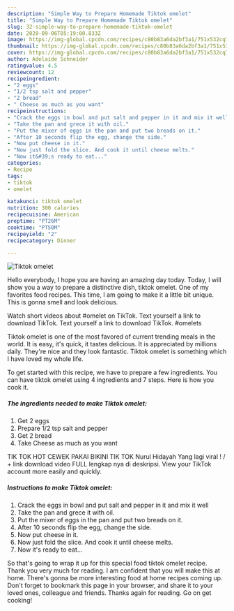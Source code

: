 ```yaml
---
description: "Simple Way to Prepare Homemade Tiktok omelet"
title: "Simple Way to Prepare Homemade Tiktok omelet"
slug: 32-simple-way-to-prepare-homemade-tiktok-omelet
date: 2020-09-06T05:19:00.833Z
image: https://img-global.cpcdn.com/recipes/c80b83a6da2bf3a1/751x532cq70/tiktok-omelet-recipe-main-photo.jpg
thumbnail: https://img-global.cpcdn.com/recipes/c80b83a6da2bf3a1/751x532cq70/tiktok-omelet-recipe-main-photo.jpg
cover: https://img-global.cpcdn.com/recipes/c80b83a6da2bf3a1/751x532cq70/tiktok-omelet-recipe-main-photo.jpg
author: Adelaide Schneider
ratingvalue: 4.5
reviewcount: 12
recipeingredient:
- "2 eggs"
- "1/2 tsp salt and pepper"
- "2 bread"
- " Cheese as much as you want"
recipeinstructions:
- "Crack the eggs in bowl and put salt and pepper in it and mix it well"
- "Take the pan and grece it with oil."
- "Put the mixer of eggs in the pan and put two breads on it."
- "After 10 seconds flip the egg, change the side."
- "Now put cheese in it."
- "Now just fold the slice. And cook it until cheese melts."
- "Now it&#39;s ready to eat..."
categories:
- Recipe
tags:
- tiktok
- omelet

katakunci: tiktok omelet 
nutrition: 300 calories
recipecuisine: American
preptime: "PT26M"
cooktime: "PT50M"
recipeyield: "2"
recipecategory: Dinner

---
```



![Tiktok omelet](https://img-global.cpcdn.com/recipes/c80b83a6da2bf3a1/751x532cq70/tiktok-omelet-recipe-main-photo.jpg)

Hello everybody, I hope you are having an amazing day today. Today, I will show you a way to prepare a distinctive dish, tiktok omelet. One of my favorites food recipes. This time, I am going to make it a little bit unique. This is gonna smell and look delicious.

Watch short videos about #omelet on TikTok. Text yourself a link to download TikTok. Text yourself a link to download TikTok. #omelets

Tiktok omelet is one of the most favored of current trending meals in the world. It is easy, it's quick, it tastes delicious. It is appreciated by millions daily. They're nice and they look fantastic. Tiktok omelet is something which I have loved my whole life.


To get started with this recipe, we have to prepare a few ingredients. You can have tiktok omelet using 4 ingredients and 7 steps. Here is how you cook it.

<!--inarticleads1-->

##### The ingredients needed to make Tiktok omelet:

1. Get 2 eggs
1. Prepare 1/2 tsp salt and pepper
1. Get 2 bread
1. Take  Cheese as much as you want


TIK TOK HOT CEWEK PAKAI BIKINI TIK TOK Nurul Hidayah Yang lagi viral ! / + link download video FULL lengkap nya di deskripsi. View your TikTok account more easily and quickly. 

<!--inarticleads2-->

##### Instructions to make Tiktok omelet:

1. Crack the eggs in bowl and put salt and pepper in it and mix it well
1. Take the pan and grece it with oil.
1. Put the mixer of eggs in the pan and put two breads on it.
1. After 10 seconds flip the egg, change the side.
1. Now put cheese in it.
1. Now just fold the slice. And cook it until cheese melts.
1. Now it&#39;s ready to eat...




So that's going to wrap it up for this special food tiktok omelet recipe. Thank you very much for reading. I am confident that you will make this at home. There's gonna be more interesting food at home recipes coming up. Don't forget to bookmark this page in your browser, and share it to your loved ones, colleague and friends. Thanks again for reading. Go on get cooking!
